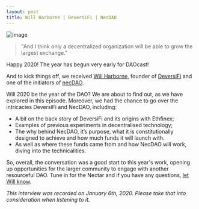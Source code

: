 ```yaml
---
layout: post
title: Will Harborne | DeversiFi | NecDAO
---
```


![image](/assets/images/banners/s04e01.png)

> "And I think only a decentralized organization will be able to grow the largest exchange."

Happy 2020! The year has begun very early for DAOcast!

And to kick things off, we received [Will Harborne](https://twitter.com/will_harborne), founder of [DeversiFi](https://www.deversifi.com/) and one of the initiators of [necDAO](https://nectar.community/dao).

Will 2020 be the year of the DAO? We are about to find out, as we have explored in this episode. Moreover, we had the chance to go over the intricacies DeversiFi and NecDAO, including:

- A bit  on the back story of DeversiFi and its origins with Ethfinex;
- Examples of previous experiments in decentralised technology;
- The why behind NecDAO, it’s purpose, what it is constitutionally designed to achieve and how much funds it will launch with.
- As well as where these funds came from and how NecDAO will work, diving into the technicalities.

So, overall, the conversation was a good start to this year's work, opening up opportunities for the larger community to engage with another resourceful DAO. Tune in for the Nectar and if you have any questions, [let Will know](mailto:will@deversifi.com).

*This interview was recorded on January 6th, 2020. Please take that into consideration when listening to it.*
